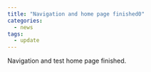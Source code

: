 ```yaml
---
title: "Navigation and home page finished0"
categories:
  - news
tags:
  - update
---
```


Navigation and test home page finished.
